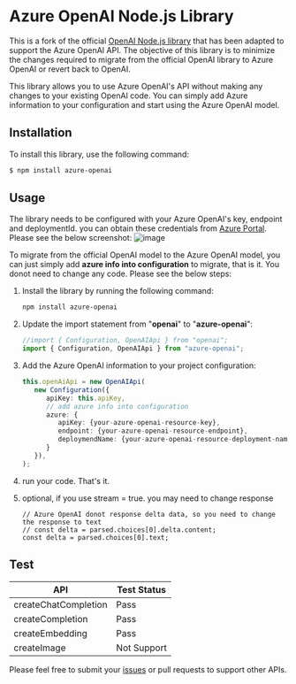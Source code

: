 # Azure OpenAI Node.js Library

This is a fork of the official [OpenAI Node.js library](https://github.com/openai/openai-node) that has been adapted to support the Azure OpenAI API. The objective of this library is to minimize the changes required to migrate from the official OpenAI library to Azure OpenAI or revert back to OpenAI.

This library allows you to use Azure OpenAI's API without making any changes to your existing OpenAI code. You can simply add Azure information to your configuration and start using the Azure OpenAI model.

## Installation

To install this library, use the following command:
```bash
$ npm install azure-openai
```

## Usage

The library needs to be configured with your Azure OpenAI's key, endpoint and deploymentId. you can obtain these credentials from [Azure Portal](https://portal.azure.com). Please see the below screenshot:
![image](https://user-images.githubusercontent.com/26411726/225185239-6d1f3058-531c-4c7e-9496-8c2956d23f5d.png)

To migrate from the official OpenAI model to the Azure OpenAI model, you can just simply add **azure info into configuration** to migrate, that is it. You donot need to change any code. Please see the below steps:

1. Install the library by running the following command:
   ```bash
   npm install azure-openai
   ```

2. Update the import statement from "**openai**" to "**azure-openai**":
   ```typescript
   //import { Configuration, OpenAIApi } from "openai"; 
   import { Configuration, OpenAIApi } from "azure-openai"; 
   ```

3. Add the Azure OpenAI information to your project configuration:
   ```typescript
   this.openAiApi = new OpenAIApi(
      new Configuration({
         apiKey: this.apiKey,
         // add azure info into configuration
         azure: {
            apiKey: {your-azure-openai-resource-key},
            endpoint: {your-azure-openai-resource-endpoint},
            deploymendName: {your-azure-openai-resource-deployment-name},
         }
      }),
   );
   ```

4. run your code. That's it.

5. optional, if you use stream = true. you may need to change response
    ```
    // Azure OpenAI donot response delta data, so you need to change the response to text
    // const delta = parsed.choices[0].delta.content;
    const delta = parsed.choices[0].text;
    ```

## Test
| API | Test Status |
| --- | --- |
| createChatCompletion | Pass |
| createCompletion | Pass |
| createEmbedding | Pass |
| createImage | Not Support |


Please feel free to submit your [issues](https://github.com/1openwindow/azure-openai-node/issues) or pull requests to support other APIs.
